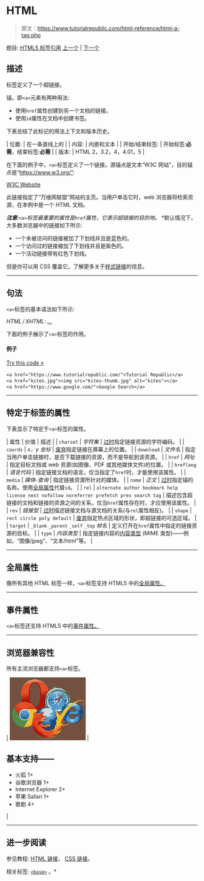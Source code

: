 # HTML 

> 原文：<https://www.tutorialrepublic.com/html-reference/html-a-tag.php>

题目: [HTML5 标签引用](html5-tags.php) [上一个](javascript:void(0); "Disabled") | [下一个](html-abbr-tag.php)

## 描述

标签定义了一个超链接。

锚，即`<a>`元素有两种用法:

*   使用`href`属性创建到另一个文档的链接。
*   使用`id`属性在文档中创建书签。

下表总结了此标记的用法上下文和版本历史。

| 位置: | 在一条直线上的 |
| 内容: | 内嵌和文本 |
| 开始/结束标签: | 开始标签:**必需**，结束标签:**必需** |
| 版本: | HTML 2，3.2，4，4.01，5 |

在下面的例子中，`<a>`标签定义了一个链接。源锚点是文本“W3C 网站”，目的锚点是“https://www.w3.org/”:

<a href="https://www.w3.org/">W3C Website</a>

此链接指定了“万维网联盟”网站的主页。当用户单击它时，web 浏览器将检索资源，在本例中是一个 HTML 文档。

 ***注意:**`<a>`标签最重要的属性是`href`属性，它表示超链接的目的地。*  *默认情况下，大多数浏览器中的链接如下所示:

*   一个未被访问的链接被加了下划线并且是蓝色的。
*   一个访问过的链接被加了下划线并且是紫色的。
*   一个活动链接带有红色下划线。

但是你可以用 CSS 覆盖它。了解更多关于[样式链接](../css-tutorial/css-links.php)的信息。

* * *

## 句法

`<a>`标签的基本语法如下所示:

*HTML / XHTML:* <a href="*URL*"> ... </a>

下面的例子展示了`<a>`标签的作用。

#### 例子

[Try this code »](../codelab.php?topic=html&file=a-tag "Try this code using online Editor")

```
<a href="https://www.tutorialrepublic.com/">Tutorial Republic</a>
<a href="kites.jpg"><img src="kites-thumb.jpg" alt="kites"></a>
<a href="https://www.google.com/">Google Search</a>
```

* * *

## 特定于标签的属性

下表显示了特定于`<a>`标签的属性。

| 属性 | 价值 | 描述 |
| `charset` | *字符集* | [过时](../definitions.php#obsolete "Not supported in HTML5")指定链接资源的字符编码。 |
| `coords` | *x，y 坐标* | [废弃](../definitions.php#obsolete "Not supported in HTML5")指定链接在屏幕上的位置。 |
| `download` | *文件名* | 指定当用户单击链接时，是否下载链接的资源，而不是导航到该资源。 |
| `href` | *网址* | 指定目标文档或 web 资源(如图像、PDF 或其他媒体文件)的位置。 |
| `hreflang` | *语言代码* | 指定链接文档的语言。仅当指定了`href`时，才能使用该属性。 |
| `media` | *媒体-查询* | 指定链接资源所针对的媒体。 |
| `name` | *正文* | [过时](../definitions.php#obsolete "Not supported in HTML5")指定锚的名称。使用[全局属性](html5-global-attributes.php)代替`id`。 |
| `rel` | `alternate
author
bookmark
help
license
next
nofollow
noreferrer
prefetch
prev
search
tag` | 描述包含超链接的文档和链接的资源之间的关系。仅当`href`属性存在时，才应使用该属性。 |
| `rev` | *链接型* | [过时](../definitions.php#obsolete "Not supported in HTML5")描述链接文档与源文档的关系(与`rel`属性相反)。 |
| `shape` | `rect
circle
poly
default` | [废弃](../definitions.php#obsolete "Not supported in HTML5")指定热点区域的形状，即超链接的可选区域。 |
| `target` | `_blank`
`_parent`
`_self`
`_top`
*帧名* | 定义打开在`href`属性中指定的链接资源的目标。 |
| `type` | *内容类型* | 指定链接内容的[内容类型](../definitions.php#content-type) (MIME 类型)——例如，“图像/jpeg”、“文本/html”等。 |

* * *

## 全局属性

像所有其他 HTML 标签一样，`<a>`标签支持 HTML5 中的[全局属性。](html5-global-attributes.php)

* * *

## 事件属性

`<a>`标签还支持 HTML5 中的[事件属性。](html5-event-attributes.php)

* * *

## 浏览器兼容性

所有主流浏览器都支持`<a>`标签。

| ![Browsers Icon](img/e9331123c77668c1832e541c2fca1002.png) | 

## 基本支持——

*   火狐 1+
*   谷歌浏览器 1+
*   Internet Explorer 2+
*   苹果 Safari 1+
*   歌剧 4+

 |

* * *

## 进一步阅读

参见教程: [HTML 链接](../html-tutorial/html-links.php)， [CSS 链接](../css-tutorial/css-links.php)。

相关标签: [`<base>`](html-base-tag.php) 。*